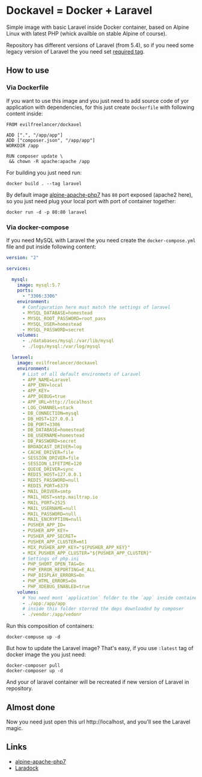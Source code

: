 # Dockavel = Docker + Laravel

Simple image with basic Laravel inside Docker container, based on
Alpine Linux with latest PHP (whick availble on stable Alpine of
course).

Repository has different versions of Laravel (from 5.4), so if you need
some legacy version of Laravel the you need set [required tag](https://hub.docker.com/r/evilfreelancer/dockavel/tags/).

## How to use

### Via Dockerfile

If you want to use this image and you just need to add source code of
yor application with dependencies, for this just create `Dockerfile`
with following content inside:

```docker
FROM evilfreelancer/dockavel

ADD [".", "/app/app"]
ADD ["composer.json", "/app/app"]
WORKDIR /app

RUN composer update \
 && chown -R apache:apache /app
```

For building you just need run:

    docker build . --tag laravel

By default image [alpine-apache-php7](https://hub.docker.com/r/evilfreelancer/alpine-apache-php7/)
has `80` port exposed (apache2 here), so you just need plug your local
port with port of container together:

    docker run -d -p 80:80 laravel

### Via docker-compose

If you need MySQL with Laravel the you need create the
`docker-compose.yml` file and put inside following content:

```yml
version: "2"

services:

  mysql:
    image: mysql:5.7
    ports:
      - "3306:3306"
    environment:
      # Configuration here must match the settings of laravel
      - MYSQL_DATABASE=homestead
      - MYSQL_ROOT_PASSWORD=root_pass
      - MYSQL_USER=homestead
      - MYSQL_PASSWORD=secret
    volumes:
      - ./databases/mysql:/var/lib/mysql
      - ./logs/mysql:/var/log/mysql

  laravel:
    image: evilfreelancer/dockavel
    environment:
      # List of all default environmets of Laravel
      - APP_NAME=Laravel
      - APP_ENV=local
      - APP_KEY=
      - APP_DEBUG=true
      - APP_URL=http://localhost
      - LOG_CHANNEL=stack
      - DB_CONNECTION=mysql
      - DB_HOST=127.0.0.1
      - DB_PORT=3306
      - DB_DATABASE=homestead
      - DB_USERNAME=homestead
      - DB_PASSWORD=secret
      - BROADCAST_DRIVER=log
      - CACHE_DRIVER=file
      - SESSION_DRIVER=file
      - SESSION_LIFETIME=120
      - QUEUE_DRIVER=sync
      - REDIS_HOST=127.0.0.1
      - REDIS_PASSWORD=null
      - REDIS_PORT=6379
      - MAIL_DRIVER=smtp
      - MAIL_HOST=smtp.mailtrap.io
      - MAIL_PORT=2525
      - MAIL_USERNAME=null
      - MAIL_PASSWORD=null
      - MAIL_ENCRYPTION=null
      - PUSHER_APP_ID=
      - PUSHER_APP_KEY=
      - PUSHER_APP_SECRET=
      - PUSHER_APP_CLUSTER=mt1
      - MIX_PUSHER_APP_KEY="${PUSHER_APP_KEY}"
      - MIX_PUSHER_APP_CLUSTER="${PUSHER_APP_CLUSTER}"
      # Settings of php.ini
      - PHP_SHORT_OPEN_TAG=On
      - PHP_ERROR_REPORTING=E_ALL
      - PHP_DISPLAY_ERRORS=On
      - PHP_HTML_ERRORS=On
      - PHP_XDEBUG_ENABLED=true
    volumes:
      # You need mont `application` folder to the `app` inside container
      - ./app:/app/app
      # inside this folder storred the deps downloaded by composer
      - ./vendor:/app/vedonr
```

Run this composition of containers:

    docker-compuse up -d

But how to update the Laravel image? That's easy, if you use `:latest`
tag of docker image the you just need:

    docker-composer pull
    docker-composer up -d

And your of laravel container will be recreated if new version of
Laravel in repository.

## Almost done

Now you need just open this url http://localhost, and you'll see the Laravel magic.

## Links

* [alpine-apache-php7](https://hub.docker.com/r/evilfreelancer/alpine-apache-php7/)
* [Laradock](http://laradock.io/)

